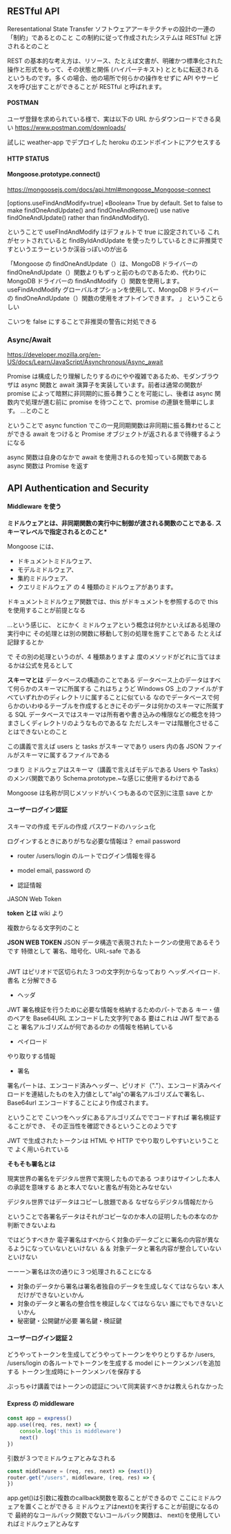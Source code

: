 ## RESTful API

Reresentational State Transfer
ソフトウェアアーキテクチャの設計の一連の「制約」であるとのこと
この制約に従って作成されたシステムは RESTful と評されるとのこと

REST の基本的な考え方は、リソース、たとえば文書が、明確かつ標準化された操作と形式をもって、その状態と関係 (ハイパーテキスト) とともに転送されるというものです。多くの場合、他の場所で何らかの操作をせずに API やサービスを呼び出すことができることが RESTful と呼ばれます。

#### POSTMAN

ユーザ登録を求められている様で、実は以下の URL からダウンロードできる臭い
https://www.postman.com/downloads/

試しに weather-app でデプロイした heroku のエンドポイントにアクセスする

#### HTTP STATUS

#### Mongoose.prototype.connect()

https://mongoosejs.com/docs/api.html#mongoose_Mongoose-connect

[options.useFindAndModify=true] «Boolean» True by default. Set to false to make findOneAndUpdate() and findOneAndRemove() use native findOneAndUpdate() rather than findAndModify().

ということで
useFIndAndModify はデフォルトで true に設定されている
これがセットされていると
findByIdAndUpdate を使ったりしているときに非推奨ですというエラーというか渓谷っぽいのが出る

「Mongoose の findOneAndUpdate（）は、MongoDB ドライバーの findOneAndUpdate（）関数よりもずっと前のものであるため、代わりに MongoDB ドライバーの findAndModify（）関数を使用します。 useFindAndModify グローバルオプションを使用して、MongoDB ドライバーの findOneAndUpdate（）関数の使用をオプトインできます。
」
ということらしい

こいつを false にすることで非推奨の警告に対処できる

### Async/Await

https://developer.mozilla.org/en-US/docs/Learn/JavaScript/Asynchronous/Async_await

Promise は構成したり理解したりするのにやや複雑であるため、モダンブラウザは async 関数と await 演算子を実装しています。前者は通常の関数が promise によって暗黙に非同期的に振る舞うことを可能にし、後者は async 関数内で処理が進む前に promise を待つことで、promise の連鎖を簡単にします。
...とのこと

ということで
async function でこの一見同期関数は非同期に振る舞わせることができる
await をつけると Promise オブジェクトが返されるまで待機するようになる

async 関数は自身のなかで await を使用されるのを知っている関数である
async 関数は Promise を返す

## API Authentication and Security

#### Middleware を使う

**ミドルウェアとは、非同期関数の実行中に制御が渡される関数のことである. スキーマレベルで指定されるとのこと\***

Mongoose には、

- ドキュメントミドルウェア、
- モデルミドルウェア、
- 集約ミドルウェア、
- クエリミドルウェア
  の 4 種類のミドルウェアがあります。

ドキュメントミドルウェア関数では、this がドキュメントを参照するので
this を使用することが前提となる

...という感じに、
とにかく
ミドルウェアという概念は何かといえばある処理の実行中に
その処理とは別の関数に移動して別の処理を施すことである
たとえば記録するとか

で
その別の処理というのが、4 種類ありますよ
度のメソッドがどれに当てはまるかは公式を見るとして

**スキーマとは**
データベースの構造のことである
データベース上のデータはすべて何らかのスキーマに所属する
これはちょうど Windows OS 上のファイルがすべていずれかのディレクトリに属することに似ている
なのでデータベースで何らかのいわゆるテーブルを作成するときにそのデータは何かのスキーマに所属する
SQL データベースではスキーマは所有者や書き込みの権限などの概念を持つ
まさしくディレクトリのようなものであるな
ただしスキーマは階層化させることはできないとのこと

この講義で言えば users と tasks がスキーマであり
users 内の各 JSON ファイルがスキーマに属するファイルである

つまり
ミドルウェアはスキーマ（講義で言えばモデルである Users や Tasks）のメンバ関数であり
Schema.prototype.~な感じに使用するわけである

Mongoose は名称が同じメソッドがいくつもあるので区別に注意
save とか

#### ユーザーログイン認証

スキーマの作成
モデルの作成
パスワードのハッシュ化

ログインするときにありがちな必要な情報は？
email
password

- router
  /users/login のルートでログイン情報を得る

- model
  email, password の

- 認証情報

JASON Web Token

**token とは**
wiki より

複数からなる文字列のこと

**JSON WEB TOKEN**
JSON データ構造で表現されたトークンの使用であるそうです
特徴として
署名、暗号化、URL-safe である

```

```

JWT はピリオドで区切られた３つの文字列からなっており
ヘッダ.ペイロード.書名
と分解できる

- ヘッダ

JWT 署名検証を行うために必要な情報を格納するためのパ-トである
キー・値のペアを Base64URL エンコードした文字列である
要はこれは JWT 型であること
署名アルゴリズムが何であるのか
の情報を格納している

- ペイロード

やり取りする情報

- 署名

署名パートは、エンコード済みヘッダー、ピリオド（"."）、エンコード済みペイロードを連結したものを入力値として"alg"の署名アルゴリズムで署名し、Base64url エンコードすることにより作成されます。

ということで
こいつをヘッダにあるアルゴリズムででコードすれば
署名検証することができ、
その正当性を確認できるということのようです

JWT で生成されたトークンは HTML や HTTP でやり取りしやすいということで
よく用いられている

**そもそも署名とは**

現実世界の署名をデジタル世界で実現したものである
つまりはサインした本人の承認を意味する
あと本人でないと書名が有効とみなせない

デジタル世界ではデータはコピーし放題である
なぜならデジタル情報だから

ということで各署名データはそれがコピーなのか本人の証明したもの本なのか
判断できないよね

ではどうすべきか
電子署名はすべからく対象のデータごとに署名の内容が異なるようになっていないといけない
＆＆
対象データと署名内容が整合していないといけない

ーーー＞署名は次の通りに３つ処理されることになる

- 対象のデータから署名は署名者独自のデータを生成しなくてはならない
  本人だけができないといかん
- 対象のデータと署名の整合性を検証しなくてはならない
  誰にでもできないといかん
- 秘密鍵・公開鍵が必要
  署名鍵・検証鍵

#### ユーザーログイン認証２

どうやってトークンを生成してどうやってトークンをやりとりするか
/users, /users/login
の各ルートでトークンを生成する
model にトークンメンバを追加する
トークン生成時にトークンメンバを保存する

ぶっちゃけ講義ではトークンの認証について同実装すべきかは教えられなかった

#### Express の middleware

```JavaScript
const app = express()
app.use((req, res, next) => {
	console.log('this is middleware')
	next()
})
```
引数が３つでミドルウェアとみなされる

```JavaScript
const middleware = (req, res, next) => {next()}
router.get("/users", middleware, (req, res) => {
})
```
app.get()は引数に複数のcallback関数を取ることができるので
ここにミドルウェアを置くことができる
ミドルウェアはnext()を実行することが前提になるので
最終的なコールバック関数でないコールバック関数は、
next()を使用していればミドルウェアとみなす


